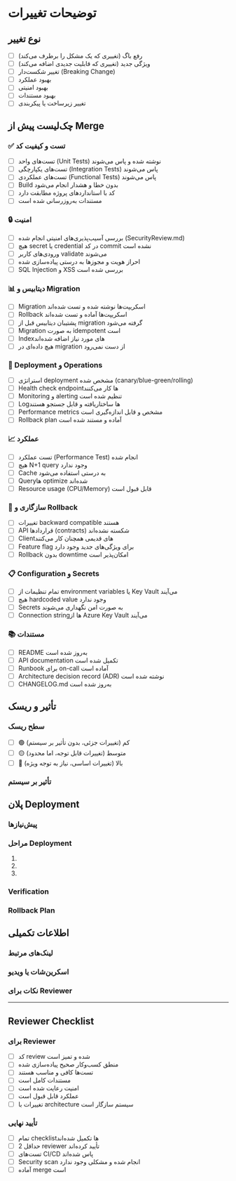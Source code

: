 # توضیحات تغییرات

<!-- لطفاً شرح کاملی از تغییرات خود ارائه دهید -->

## نوع تغییر

<!-- لطفاً گزینه‌های مربوطه را علامت بزنید -->

- [ ] رفع باگ (تغییری که یک مشکل را برطرف می‌کند)
- [ ] ویژگی جدید (تغییری که قابلیت جدیدی اضافه می‌کند)
- [ ] تغییر شکست‌دار (Breaking Change)
- [ ] بهبود عملکرد
- [ ] بهبود امنیتی
- [ ] بهبود مستندات
- [ ] تغییر زیرساخت یا پیکربندی

## چک‌لیست پیش از Merge

### ✅ تست و کیفیت کد
- [ ] تست‌های واحد (Unit Tests) نوشته شده و پاس می‌شوند
- [ ] تست‌های یکپارچگی (Integration Tests) پاس می‌شوند
- [ ] تست‌های عملکردی (Functional Tests) پاس می‌شوند
- [ ] Build بدون خطا و هشدار انجام می‌شود
- [ ] کد با استانداردهای پروژه مطابقت دارد
- [ ] مستندات به‌روزرسانی شده است

### 🔒 امنیت
- [ ] بررسی آسیب‌پذیری‌های امنیتی انجام شده (SecurityReview.md)
- [ ] هیچ secret یا credential در کد commit نشده است
- [ ] ورودی‌های کاربر validate می‌شوند
- [ ] احراز هویت و مجوزها به درستی پیاده‌سازی شده
- [ ] SQL Injection و XSS بررسی شده است

### 📊 دیتابیس و Migration
- [ ] Migration اسکریپت‌ها نوشته شده و تست شده‌اند
- [ ] Rollback اسکریپت‌ها آماده و تست شده‌اند
- [ ] پشتیبان دیتابیس قبل از migration گرفته می‌شود
- [ ] Migration به صورت idempotent است
- [ ] Index‌های مورد نیاز اضافه شده‌اند
- [ ] هیچ داده‌ای در migration از دست نمی‌رود

### 🚀 Deployment و Operations
- [ ] استراتژی deployment مشخص شده (canary/blue-green/rolling)
- [ ] Health check endpoint‌ها کار می‌کنند
- [ ] Monitoring و alerting تنظیم شده است
- [ ] Log‌ها ساختاریافته و قابل جستجو هستند
- [ ] Performance metrics مشخص و قابل اندازه‌گیری است
- [ ] Rollback plan آماده و مستند شده است

### 📈 عملکرد
- [ ] تست عملکرد (Performance Test) انجام شده
- [ ] هیچ N+1 query وجود ندارد
- [ ] Cache به درستی استفاده می‌شود
- [ ] Query‌ها optimize شده‌اند
- [ ] Resource usage (CPU/Memory) قابل قبول است

### 🔄 سازگاری و Rollback
- [ ] تغییرات backward compatible هستند
- [ ] API قراردادها (contracts) شکسته نشده‌اند
- [ ] Client‌های قدیمی همچنان کار می‌کنند
- [ ] Feature flag برای ویژگی‌های جدید وجود دارد
- [ ] Rollback بدون downtime امکان‌پذیر است

### 📋 Configuration و Secrets
- [ ] تمام تنظیمات از environment variables یا Key Vault می‌آیند
- [ ] هیچ hardcoded value وجود ندارد
- [ ] Secrets به صورت امن نگهداری می‌شوند
- [ ] Connection string‌ها از Azure Key Vault می‌آیند

### 📚 مستندات
- [ ] README به‌روز شده است
- [ ] API documentation تکمیل شده است
- [ ] Runbook برای on-call آماده است
- [ ] Architecture decision record (ADR) نوشته شده است
- [ ] CHANGELOG.md به‌روز شده است

## تأثیر و ریسک

### سطح ریسک
<!-- یکی را انتخاب کنید -->
- [ ] 🟢 کم (تغییرات جزئی، بدون تأثیر بر سیستم)
- [ ] 🟡 متوسط (تغییرات قابل توجه، اما محدود)
- [ ] 🔴 بالا (تغییرات اساسی، نیاز به توجه ویژه)

### تأثیر بر سیستم
<!-- توضیح دهید چه بخش‌هایی تحت تأثیر قرار می‌گیرند -->

## پلان Deployment

### پیش‌نیازها
<!-- چه چیزهایی باید قبل از deployment انجام شود؟ -->

### مراحل Deployment
<!-- مراحل گام‌به‌گام deployment را شرح دهید -->

1. 
2. 
3. 

### Verification
<!-- چگونه می‌توان درستی deployment را تأیید کرد؟ -->

### Rollback Plan
<!-- در صورت بروز مشکل، چگونه باید rollback کرد؟ -->

## اطلاعات تکمیلی

### لینک‌های مرتبط
<!-- Issue، ticket، یا documentation مرتبط -->

### اسکرین‌شات یا ویدیو
<!-- در صورت تغییرات UI -->

### نکات برای Reviewer
<!-- نکات مهمی که reviewer باید به آن توجه کند -->

---

## Reviewer Checklist

### برای Reviewer
- [ ] کد review شده و تمیز است
- [ ] منطق کسب‌وکار صحیح پیاده‌سازی شده
- [ ] تست‌ها کافی و مناسب هستند
- [ ] مستندات کامل است
- [ ] امنیت رعایت شده است
- [ ] عملکرد قابل قبول است
- [ ] تغییرات با architecture سیستم سازگار است

### تأیید نهایی
- [ ] تمام checklist‌ها تکمیل شده‌اند
- [ ] حداقل 2 reviewer تأیید کرده‌اند
- [ ] تست‌های CI/CD پاس شده‌اند
- [ ] Security scan انجام شده و مشکلی وجود ندارد
- [ ] آماده merge است
